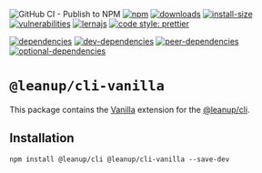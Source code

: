 ![GitHub CI - Publish to NPM](https://github.com/leanupjs/cli/workflows/GitHub%20CI%20-%20Publish%20to%20NPM/badge.svg)
[![npm][npm]][npm-url]
[![downloads][downloads]][downloads-url]
[![install-size][install-size]][install-size-url]
[![vulnerabilities][vulnerabilities]][vulnerabilities-url]
[![lernajs][lernajs]][lernajs-url]
[![code style: prettier](https://img.shields.io/badge/code_style-prettier-ff69b4.svg)](https://github.com/prettier/prettier)

[![dependencies][dependencies]][dependencies-url]
[![dev-dependencies][dev-dependencies]][dev-dependencies-url]
[![peer-dependencies][peer-dependencies]][peer-dependencies-url]
[![optional-dependencies][optional-dependencies]][optional-dependencies-url]

# `@leanup/cli-vanilla`

This package contains the [Vanilla](http://vanilla-js.com/) extension for the [@leanup/cli](https://www.npmjs.com/package/@leanup/cli).

## Installation

`npm install @leanup/cli @leanup/cli-vanilla --save-dev`

[npm]: https://img.shields.io/npm/v/@leanup/cli-vanilla
[npm-url]: https://www.npmjs.com/package/@leanup/cli-vanilla
[dependencies]: https://img.shields.io/david/martinoppitz/leanup?path=cli/plugins/vanilla
[dependencies-url]: https://david-dm.org/martinoppitz/leanup?path=cli/plugins/vanilla
[dev-dependencies]: https://img.shields.io/david/dev/martinoppitz/leanup?path=cli/plugins/vanilla
[dev-dependencies-url]: https://david-dm.org/martinoppitz/leanup?path=cli/plugins/vanilla&type=dev
[peer-dependencies]: https://img.shields.io/david/peer/martinoppitz/leanup?path=cli/plugins/vanilla
[peer-dependencies-url]: https://david-dm.org/martinoppitz/leanup?path=cli/plugins/vanilla&type=peer
[optional-dependencies]: https://img.shields.io/david/optional/martinoppitz/leanup?path=cli/plugins/vanilla
[optional-dependencies-url]: https://david-dm.org/martinoppitz/leanup?path=cli/plugins/vanilla&type=optional
[vulnerabilities]: https://snyk.io/test/npm/@leanup/cli-vanilla/badge.svg
[vulnerabilities-url]: https://snyk.io/test/npm/@leanup/cli-vanilla
[downloads]: https://img.shields.io/npm/dm/@leanup/cli-vanilla
[downloads-url]: https://npmcharts.com/compare/@leanup/cli-vanilla?minimal=true
[install-size]: https://packagephobia.now.sh/badge?p=@leanup/cli-vanilla
[install-size-url]: https://packagephobia.now.sh/result?p=@leanup/cli-vanilla
[lernajs]: https://img.shields.io/badge/managed%20with-lerna-blueviolet
[lernajs-url]: https://lerna.js.org
[@leanup/cli]: https://www.npmjs.com/package/@leanup/cli
